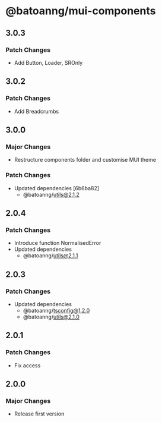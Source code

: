# @batoanng/mui-components

## 3.0.3

### Patch Changes

- Add Button, Loader, SROnly

## 3.0.2

### Patch Changes

- Add Breadcrumbs

## 3.0.0

### Major Changes

- Restructure components folder and customise MUI theme

### Patch Changes

- Updated dependencies [6b6ba82]
  - @batoanng/utils@2.1.2

## 2.0.4

### Patch Changes

- Introduce function NormalisedError
- Updated dependencies
  - @batoanng/utils@2.1.1

## 2.0.3

### Patch Changes

- Updated dependencies
  - @batoanng/tsconfig@1.2.0
  - @batoanng/utils@2.1.0

## 2.0.1

### Patch Changes

- Fix access

## 2.0.0

### Major Changes

- Release first version
